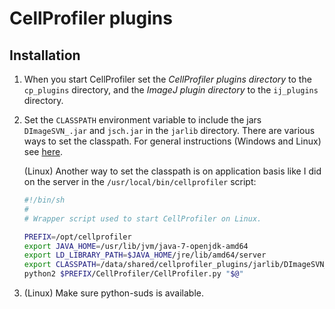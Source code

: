 # CellProfiler plugins

## Installation

1. When you start CellProfiler set the *CellProfiler plugins directory* to the `cp_plugins` directory, and the *ImageJ plugin directory* to the `ij_plugins` directory.
1. Set the `CLASSPATH` environment variable to include the jars `DImageSVN_.jar` and `jsch.jar` in the `jarlib` directory.
   There are various ways to set the classpath. For general instructions (Windows and Linux) see [here](https://docs.oracle.com/javase/tutorial/essential/environment/paths.html). 

   (Linux) Another way to set the classpath is on application basis like I did on the server in the `/usr/local/bin/cellprofiler` script:

   ```bash
   #!/bin/sh
   #
   # Wrapper script used to start CellProfiler on Linux.

   PREFIX=/opt/cellprofiler
   export JAVA_HOME=/usr/lib/jvm/java-7-openjdk-amd64
   export LD_LIBRARY_PATH=$JAVA_HOME/jre/lib/amd64/server
   export CLASSPATH=/data/shared/cellprofiler_plugins/jarlib/DImageSVN_.jar:/data/shared/cellprofiler_plugins/jarlib/jsch.jar
   python2 $PREFIX/CellProfiler/CellProfiler.py "$@"
   ```


3. (Linux) Make sure python-suds is available.
